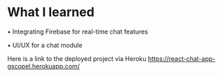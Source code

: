 # What I learned 

• Integrating Firebase for real-time chat features

• UI/UX for a chat module

Here is a link to the deployed project via Heroku https://react-chat-app-gscopel.herokuapp.com/
